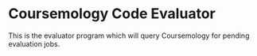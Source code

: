 # Coursemology Code Evaluator
This is the evaluator program which will query Coursemology for pending evaluation jobs.
